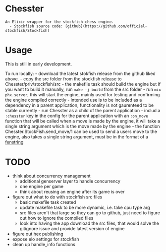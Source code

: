 # Chesster
    An Elixir wrapper for the stockfish chess engine.
      - Stockfish source code: [github](https://github.com/official-stockfish/Stockfish)

# Usage

  This is still in early development.

  To run locally: 
    - download the latest stokfish release from the github liked above.
    - copy the src folder from the stockfish release to Chesster/priv/stockfish/src
    - the makefile task should build the engine but if you want to build it manually, run `make -j build` from the src folder
    - run `mix phx.server`, this will start the engine, mainly used for testing and confirming the engine compiled correctly
    - intended use is to be included as a dependency in a parent application, functionality is not gaurenteed to be stable currently
      - run Chesster as a child of the parent application
      - includ a `:chesster` key in the config for the parent application with an `:on_move` function that will be called when a move is made by the engine, it will take a single string argument which is the move made by the engine
      - the function Chesster.StockFish.send_move/1 can be used to send a users move to the engine, also takes a single string argument, must be in the format of a [fenstring](https://en.wikipedia.org/wiki/Forsyth%E2%80%93Edwards_Notation)

# TODO
  - think about concurrency management
    - additional genserver layer to handle concurrency
    - one engine per game
    - think about reusing an engine after its game is over
  - figure out what to do with stockfish src files
    - basic makefile task created
    - update makefile task to be more dynamic, i.e. take cpu type arg
    - src files aren't that large so they can go to github, just need to figure out how to ignore the compiled files
    - look into having the app download the src files, that would solve the gitignore issue and provide latest version of engine
  - figure out hex publishing
  - expose elo settings for stockfish
  - clean up handle_info functions

